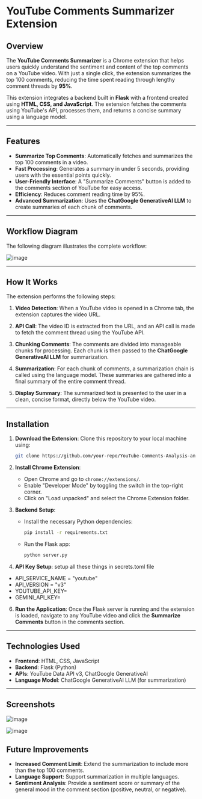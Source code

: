 
# YouTube Comments Summarizer Extension

## Overview

The **YouTube Comments Summarizer** is a Chrome extension that helps users quickly understand the sentiment and content of the top comments on a YouTube video. With just a single click, the extension summarizes the top 100 comments, reducing the time spent reading through lengthy comment threads by **95%**.

This extension integrates a backend built in **Flask** with a frontend created using **HTML, CSS, and JavaScript**. The extension fetches the comments using YouTube's API, processes them, and returns a concise summary using a language model.

---

## Features

- **Summarize Top Comments**: Automatically fetches and summarizes the top 100 comments in a video.
- **Fast Processing**: Generates a summary in under 5 seconds, providing users with the essential points quickly.
- **User-Friendly Interface**: A "Summarize Comments" button is added to the comments section of YouTube for easy access.
- **Efficiency**: Reduces comment reading time by 95%.
- **Advanced Summarization**: Uses the **ChatGoogle GenerativeAI LLM** to create summaries of each chunk of comments.

---
## Workflow Diagram

The following diagram illustrates the complete workflow:

![image](https://github.com/user-attachments/assets/206c81e3-59b5-428c-a24f-69ac84660b6d)

---

## How It Works

The extension performs the following steps:

1. **Video Detection**: When a YouTube video is opened in a Chrome tab, the extension captures the video URL.
   
2. **API Call**: The video ID is extracted from the URL, and an API call is made to fetch the comment thread using the YouTube API.

3. **Chunking Comments**: The comments are divided into manageable chunks for processing. Each chunk is then passed to the **ChatGoogle GenerativeAI LLM** for summarization.

4. **Summarization**: For each chunk of comments, a summarization chain is called using the language model. These summaries are gathered into a final summary of the entire comment thread.

5. **Display Summary**: The summarized text is presented to the user in a clean, concise format, directly below the YouTube video.

---

## Installation

1. **Download the Extension**:
   Clone this repository to your local machine using:
   ```bash
   git clone https://github.com/your-repo/YouTube-Comments-Analysis-and-Summary.git
   ```

2. **Install Chrome Extension**:
   - Open Chrome and go to `chrome://extensions/`.
   - Enable "Developer Mode" by toggling the switch in the top-right corner.
   - Click on "Load unpacked" and select the Chrome Extension folder.

3. **Backend Setup**:
   - Install the necessary Python dependencies:
     ```bash
     pip install -r requirements.txt
     ```
   - Run the Flask app:
     ```bash
     python server.py
     ```

4. **API Key Setup**:
setup all these things in secrets.toml file

- API_SERVICE_NAME = "youtube"
- API_VERSION = "v3"
- YOUTUBE_API_KEY=
- GEMINI_API_KEY=

6. **Run the Application**:
   Once the Flask server is running and the extension is loaded, navigate to any YouTube video and click the **Summarize Comments** button in the comments section.

---

## Technologies Used

- **Frontend**: HTML, CSS, JavaScript
- **Backend**: Flask (Python)
- **APIs**: YouTube Data API v3, ChatGoogle GenerativeAI
- **Language Model**: ChatGoogle GenerativeAI LLM (for summarization)

---
## Screenshots 
![image](https://github.com/user-attachments/assets/e11450ec-fcee-4721-b749-24257da07570)

![image](https://github.com/user-attachments/assets/88c1032a-4e7e-4241-92f5-6f92637c22d9)


## Future Improvements

- **Increased Comment Limit**: Extend the summarization to include more than the top 100 comments.
- **Language Support**: Support summarization in multiple languages.
- **Sentiment Analysis**: Provide a sentiment score or summary of the general mood in the comment section (positive, neutral, or negative).
